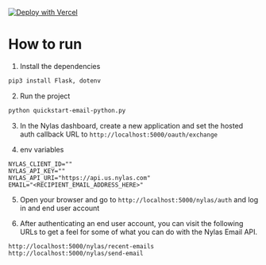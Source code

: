 [![Deploy with Vercel](https://vercel.com/button)](https://vercel.com/new/clone?repository-url=https%3A%2F%2Fgithub.com%2Fvercel%2Fnext.js%2Ftree%2Fcanary%2Fexamples%2Fhello-world)
# How to run

1. Install the dependencies

```bash
pip3 install Flask, dotenv
```

2. Run the project

```bash
python quickstart-email-python.py
```

3. In the Nylas dashboard, create a new application and set the hosted auth callback URL to `http://localhost:5000/oauth/exchange`

4. env variables

```env
NYLAS_CLIENT_ID=""
NYLAS_API_KEY=""
NYLAS_API_URI="https://api.us.nylas.com"
EMAIL="<RECIPIENT_EMAIL_ADDRESS_HERE>"
```

5. Open your browser and go to `http://localhost:5000/nylas/auth` and log in and end user account

6. After authenticating an end user account, you can visit the following URLs to get a feel for some of what you can do with the Nylas Email API.

```text
http://localhost:5000/nylas/recent-emails
http://localhost:5000/nylas/send-email
```
